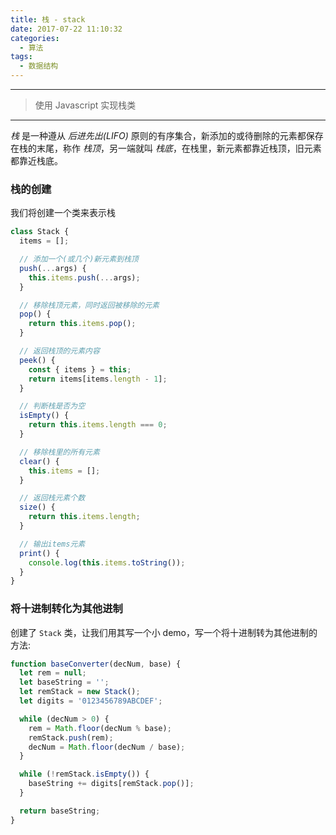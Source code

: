 ```yaml
---
title: 栈 - stack
date: 2017-07-22 11:10:32
categories:
  - 算法
tags:
  - 数据结构
---
```


---

> 使用 Javascript 实现栈类

---

_栈_ 是一种遵从 _后进先出(LIFO)_ 原则的有序集合，新添加的或待删除的元素都保存在栈的末尾，称作 _栈顶_，另一端就叫 _栈底_，在栈里，新元素都靠近栈顶，旧元素都靠近栈底。

### 栈的创建

我们将创建一个类来表示栈

```javascript
class Stack {
  items = [];

  // 添加一个(或几个)新元素到栈顶
  push(...args) {
    this.items.push(...args);
  }

  // 移除栈顶元素，同时返回被移除的元素
  pop() {
    return this.items.pop();
  }

  // 返回栈顶的元素内容
  peek() {
    const { items } = this;
    return items[items.length - 1];
  }

  // 判断栈是否为空
  isEmpty() {
    return this.items.length === 0;
  }

  // 移除栈里的所有元素
  clear() {
    this.items = [];
  }

  // 返回栈元素个数
  size() {
    return this.items.length;
  }

  // 输出items元素
  print() {
    console.log(this.items.toString());
  }
}
```

### 将十进制转化为其他进制

创建了 `Stack` 类，让我们用其写一个小 demo，写一个将十进制转为其他进制的方法:

```javascript
function baseConverter(decNum, base) {
  let rem = null;
  let baseString = '';
  let remStack = new Stack();
  let digits = '0123456789ABCDEF';

  while (decNum > 0) {
    rem = Math.floor(decNum % base);
    remStack.push(rem);
    decNum = Math.floor(decNum / base);
  }

  while (!remStack.isEmpty()) {
    baseString += digits[remStack.pop()];
  }

  return baseString;
}
```
